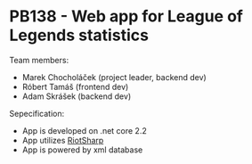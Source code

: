 # PB138 - Web app for League of Legends statistics

Team members:
- Marek Chocholáček (project leader, backend dev)
- Róbert Tamáš (frontend dev)
- Adam Skrášek (backend dev)

Sepecification:
- App is developed on .net core 2.2
- App utilizes [RiotSharp](https://github.com/BenFradet/RiotSharp)
- App is powered by xml database
